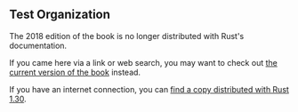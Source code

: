 ## Test Organization

The 2018 edition of the book is no longer distributed with Rust's documentation.

If you came here via a link or web search, you may want to check out [the current
version of the book](../ch11-03-test-organization.html) instead.

If you have an internet connection, you can [find a copy distributed with
Rust
1.30](https://doc.rust-lang.org/1.30.0/book/2018-edition/ch11-03-test-organization.html).